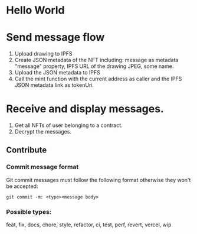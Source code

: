 
# Hello World

# Send message flow
1. Upload drawing to IPFS
2. Create JSON metadata of the NFT including: message as metadata "message" property, IPFS URL of the drawing JPEG, some name.
3. Upload the JSON metadata to IPFS
4. Call the mint function with the current address as caller and the IPFS JSON metadata link as tokenUri.

# Receive and display messages.
1. Get all NFTs of user belonging to a contract. 
2. Decrypt the messages.


## Contribute

### Commit message format
Git commit messages must follow the following format otherwise they won't be accepted:  

`git commit -m: <type><message body>`
### Possible types:
feat,
fix,
docs,
chore,
style,
refactor,
ci,
test,
perf,
revert,
vercel,
wip
